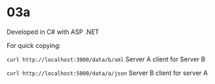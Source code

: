# 03a

Developed in C# with ASP .NET

For quick copying:

`curl http://localhost:3000/data/b/xml` Server A client for Server B

`curl http://localhost:5000/data/a/json` Server B client for server A
